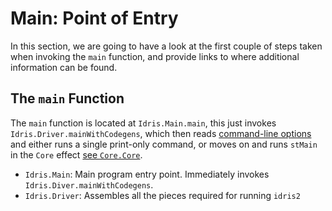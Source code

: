 # Main: Point of Entry

In this section, we are going to have a look at the first couple
of steps taken when invoking the `main` function, and provide links
to where additional information can be found.

## The `main` Function

The `main` function is located at `Idris.Main.main`, this just
invokes `Idris.Driver.mainWithCodegens`, which
then reads [command-line options](Core.md) and either runs a single print-only
command, or moves on and runs `stMain` in the `Core` effect
[see `Core.Core`](Core.md).

* `Idris.Main`: Main program entry point. Immediately invokes
  `Idris.Diver.mainWithCodegens`.
* `Idris.Driver`: Assembles all the pieces required for running `idris2`
